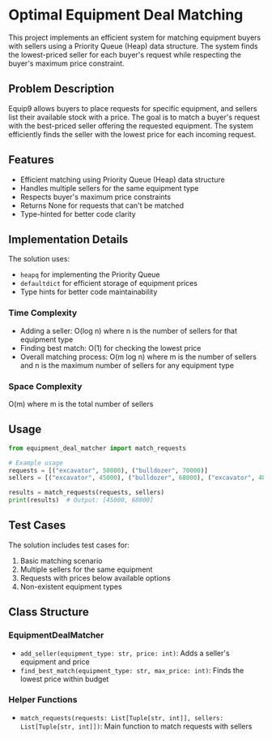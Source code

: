 # Optimal Equipment Deal Matching

This project implements an efficient system for matching equipment buyers with sellers using a Priority Queue (Heap) data structure. The system finds the lowest-priced seller for each buyer's request while respecting the buyer's maximum price constraint.

## Problem Description

Equip9 allows buyers to place requests for specific equipment, and sellers list their available stock with a price. The goal is to match a buyer's request with the best-priced seller offering the requested equipment. The system efficiently finds the seller with the lowest price for each incoming request.

## Features

- Efficient matching using Priority Queue (Heap) data structure
- Handles multiple sellers for the same equipment type
- Respects buyer's maximum price constraints
- Returns None for requests that can't be matched
- Type-hinted for better code clarity

## Implementation Details

The solution uses:
- `heapq` for implementing the Priority Queue
- `defaultdict` for efficient storage of equipment prices
- Type hints for better code maintainability

### Time Complexity
- Adding a seller: O(log n) where n is the number of sellers for that equipment type
- Finding best match: O(1) for checking the lowest price
- Overall matching process: O(m log n) where m is the number of sellers and n is the maximum number of sellers for any equipment type

### Space Complexity
O(m) where m is the total number of sellers

## Usage

```python
from equipment_deal_matcher import match_requests

# Example usage
requests = [("excavator", 50000), ("bulldozer", 70000)]
sellers = [("excavator", 45000), ("bulldozer", 68000), ("excavator", 48000)]

results = match_requests(requests, sellers)
print(results)  # Output: [45000, 68000]
```

## Test Cases

The solution includes test cases for:
1. Basic matching scenario
2. Multiple sellers for the same equipment
3. Requests with prices below available options
4. Non-existent equipment types

## Class Structure

### EquipmentDealMatcher
- `add_seller(equipment_type: str, price: int)`: Adds a seller's equipment and price
- `find_best_match(equipment_type: str, max_price: int)`: Finds the lowest price within budget

### Helper Functions
- `match_requests(requests: List[Tuple[str, int]], sellers: List[Tuple[str, int]])`: Main function to match requests with sellers 